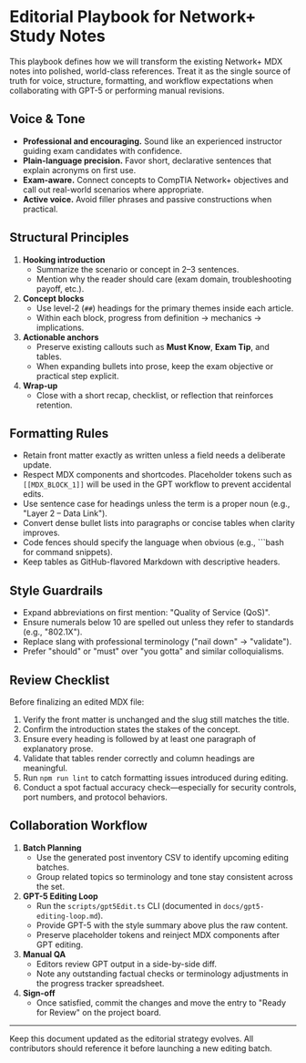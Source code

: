 # Editorial Playbook for Network+ Study Notes

This playbook defines how we will transform the existing Network+ MDX notes into polished, world-class references. Treat it as the single source of truth for voice, structure, formatting, and workflow expectations when collaborating with GPT-5 or performing manual revisions.

## Voice & Tone

- **Professional and encouraging.** Sound like an experienced instructor guiding exam candidates with confidence.
- **Plain-language precision.** Favor short, declarative sentences that explain acronyms on first use.
- **Exam-aware.** Connect concepts to CompTIA Network+ objectives and call out real-world scenarios where appropriate.
- **Active voice.** Avoid filler phrases and passive constructions when practical.

## Structural Principles

1. **Hooking introduction**
   - Summarize the scenario or concept in 2–3 sentences.
   - Mention why the reader should care (exam domain, troubleshooting payoff, etc.).
2. **Concept blocks**
   - Use level-2 (`##`) headings for the primary themes inside each article.
   - Within each block, progress from definition → mechanics → implications.
3. **Actionable anchors**
   - Preserve existing callouts such as **Must Know**, **Exam Tip**, and tables.
   - When expanding bullets into prose, keep the exam objective or practical step explicit.
4. **Wrap-up**
   - Close with a short recap, checklist, or reflection that reinforces retention.

## Formatting Rules

- Retain front matter exactly as written unless a field needs a deliberate update.
- Respect MDX components and shortcodes. Placeholder tokens such as `[[MDX_BLOCK_1]]` will be used in the GPT workflow to prevent accidental edits.
- Use sentence case for headings unless the term is a proper noun (e.g., "Layer 2 – Data Link").
- Convert dense bullet lists into paragraphs or concise tables when clarity improves.
- Code fences should specify the language when obvious (e.g., ```bash for command snippets).
- Keep tables as GitHub-flavored Markdown with descriptive headers.

## Style Guardrails

- Expand abbreviations on first mention: "Quality of Service (QoS)".
- Ensure numerals below 10 are spelled out unless they refer to standards (e.g., "802.1X").
- Replace slang with professional terminology ("nail down" → "validate").
- Prefer "should" or "must" over "you gotta" and similar colloquialisms.

## Review Checklist

Before finalizing an edited MDX file:

1. Verify the front matter is unchanged and the slug still matches the title.
2. Confirm the introduction states the stakes of the concept.
3. Ensure every heading is followed by at least one paragraph of explanatory prose.
4. Validate that tables render correctly and column headings are meaningful.
5. Run `npm run lint` to catch formatting issues introduced during editing.
6. Conduct a spot factual accuracy check—especially for security controls, port numbers, and protocol behaviors.

## Collaboration Workflow

1. **Batch Planning**
   - Use the generated post inventory CSV to identify upcoming editing batches.
   - Group related topics so terminology and tone stay consistent across the set.
2. **GPT-5 Editing Loop**
   - Run the `scripts/gpt5Edit.ts` CLI (documented in `docs/gpt5-editing-loop.md`).
   - Provide GPT-5 with the style summary above plus the raw content.
   - Preserve placeholder tokens and reinject MDX components after GPT editing.
3. **Manual QA**
   - Editors review GPT output in a side-by-side diff.
   - Note any outstanding factual checks or terminology adjustments in the progress tracker spreadsheet.
4. **Sign-off**
   - Once satisfied, commit the changes and move the entry to "Ready for Review" on the project board.

---

Keep this document updated as the editorial strategy evolves. All contributors should reference it before launching a new editing batch.
